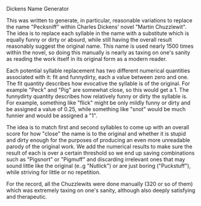 Dickens Name Generator

This was written to generate, in particular, reasonable variations to replace the name "Pecksniff" within Charles Dickens' novel "Martin Chuzzlewit".  The idea is to replace each syllable in the name with a substitute which is equally funny or dirty or absurd, while still having the overall result reasonably suggest the original name.  This name is used nearly 1500 times within the novel, so doing this manually is nearly as taxing on one's sanity as reading the work itself in its original form as a modern reader.

Each potential syllable replacement has two different numerical quantities associated with it: fit and funnydirty, each a value between zero and one.  The fit quantity describes how evocative the syllable is of the original.  For example "Peck" and "Pig" are somewhat close, so this would get a 1.  The funnydirty quantity describes how relatively funny or dirty the syllable is.  For example, something like "flick" might be only mildly funny or dirty and be assigned a value of 0.25, while something like "snot" would be much funnier and would be assigned a "1".

The idea is to match first and second syllables to come up with an overall score for how "close" the name is to the original and whether it is stupid and dirty enough for the purposes of producing an even more unreadable parody of the original work.  We add the numerical results to make sure the result of each is over a certain threshold so we end up saving combinations such as "Pigsnort" or "Pigmuff" and discarding irrelevant ones that may sound little like the original (e..g "Nutlick") or are just boring ("Puckstuff"), while striving for little or no repetition.

For the record, all the Chuzzlewits were done manually (320 or so of them) which was extremely taxing on one's sanity, although also deeply satisfying and therapeutic.
